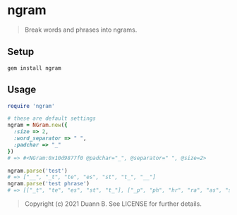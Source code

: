 # ngram
> Break words and phrases into ngrams.

## Setup

```console
gem install ngram
```

## Usage

```ruby
require 'ngram'

# these are default settings
ngram = NGram.new({
  :size => 2,
  :word_separator => " ",
  :padchar => "_"
})
# => #<NGram:0x10d9877f0 @padchar="_", @separator=" ", @size=2>

ngram.parse('test')
# => ["__", "_t", "te", "es", "st", "t_", "__"]
ngram.parse('test phrase')
# => [["_t", "te", "es", "st", "t_"], ["_p", "ph", "hr", "ra", "as", "se", "e_"]]
```

> Copyright (c) 2021 Duann B. See LICENSE for further details.

